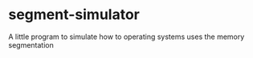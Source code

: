 # segment-simulator
A little program to simulate how to operating systems uses the memory segmentation
